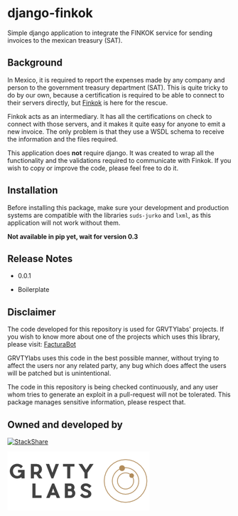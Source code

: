 **django-finkok**
=================

Simple django application to integrate the FINKOK service for sending
invoices to the mexican treasury (SAT).

Background
----------

In Mexico, it is required to report the expenses made by any company and person
to the government treasury department (SAT). This is quite tricky to do by our
own, because a certification is required to be able to connect to their servers
directly, but [Finkok](http://www.finkok.com/) is here for the rescue.

Finkok acts as an intermediary. It has all the certifications on check to
connect with those servers, and it makes it quite easy for anyone to emit a
new invoice. The only problem is that they use a WSDL schema to receive the
information and the files required.

This application does **not** require django. It was created to wrap all the
functionality and the validations required to communicate with Finkok. If
you wish to copy or improve the code, please feel free to do it.

Installation
------------

Before installing this package, make sure your development and production
systems are compatible with the libraries `suds-jurko` and `lxml`, as this
application will not work without them.

**Not available in pip yet, wait for version 0.3**

Release Notes
-------------

*   0.0.1

  * Boilerplate

Disclaimer
---------

The code developed for this repository is used for GRVTYlabs' projects. If you
wish to know more about one of the projects which uses this library, please
visit: [FacturaBot](http://www.facturabot.com)

GRVTYlabs uses this code in the best possible manner, without trying to
affect the users nor any related party, any bug which does affect the users
will be patched but is unintentional.

The code in this repository is being checked continuously, and any user whom
tries to generate an exploit in a pull-request will not be tolerated. This
package manages sensitive information, please respect that.

Owned and developed by
--------

[![StackShare][stack-shield]][stack-tech]

[![GRVTYlabs][logo]](http://www.grvtylabs.com)


[logo]: https://github.com/grvty-labs/django-finkok/blob/master/logo.png?raw=true "GRVTYlabs"
[stack-shield]: http://img.shields.io/badge/tech-stack-0690fa.svg?style=flat
[stack-tech]: http://stackshare.io/letops/grvtylabs
